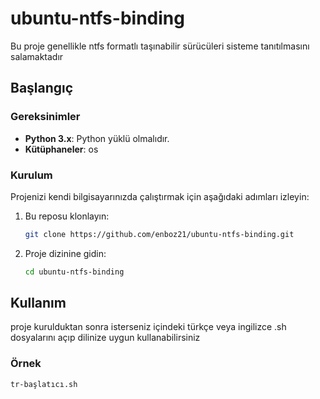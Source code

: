 # ubuntu-ntfs-binding

Bu proje genellikle ntfs formatlı taşınabilir sürücüleri sisteme tanıtılmasını salamaktadır

## Başlangıç

### Gereksinimler

- **Python 3.x**: Python yüklü olmalıdır.
- **Kütüphaneler**: os

### Kurulum

Projenizi kendi bilgisayarınızda çalıştırmak için aşağıdaki adımları izleyin:

1. Bu reposu klonlayın:
    ```bash
    git clone https://github.com/enboz21/ubuntu-ntfs-binding.git
    ```
2. Proje dizinine gidin:
    ```bash
    cd ubuntu-ntfs-binding
    ```

## Kullanım

proje kurulduktan sonra isterseniz içindeki türkçe veya ingilizce .sh dosyalarını açıp dilinize uygun kullanabilirsiniz

### Örnek
    tr-başlatıcı.sh
